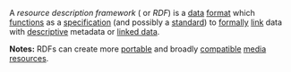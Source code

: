 A *resource description framework* ( or *RDF*) is a [data](https://github.com/gcassel/Modular-Organization-Terminology/blob/master/terms/data.md) [format](https://github.com/gcassel/Modular-Organization-Terminology/blob/master/terms/format.md) which [functions](https://github.com/gcassel/Modular-Organization-Terminology/blob/master/terms/function.md) as a [specification](https://github.com/gcassel/Modular-Organization-Terminology/blob/master/terms/specification.md) (and possibly a [standard](https://github.com/gcassel/Modular-Organization-Terminology/blob/master/terms/standard.md)) to [formally](https://github.com/gcassel/Modular-Organization-Terminology/blob/master/terms/form.md) [link](https://github.com/gcassel/Modular-Organization-Terminology/blob/master/terms/link.md) data with [descriptive](https://github.com/gcassel/Modular-Organization-Terminology/blob/master/terms/describe.md) metadata or [linked data](https://github.com/gcassel/Modular-Organization-Terminology/blob/master/compound-terms/linked-data.md).  

**Notes:**  RDFs can create more [portable](https://github.com/gcassel/Modular-Organization-Terminology/blob/master/terms/portable.md) and broadly [compatible](https://github.com/gcassel/Modular-Organization-Terminology/blob/master/terms/compatible.md) [media](https://github.com/gcassel/Modular-Organization-Terminology/blob/master/terms/media.md) [resources](https://github.com/gcassel/Modular-Organization-Terminology/blob/master/terms/resource.md).

